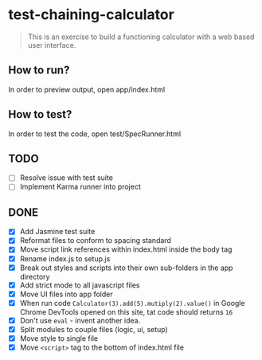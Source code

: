 # test-chaining-calculator

> This is an exercise to build a functioning calculator with a web based user interface.

## How to run?

In order to preview output, open app/index.html

## How to test?

In order to test the code, open test/SpecRunner.html

## TODO

* [ ] Resolve issue with test suite
* [ ] Implement Karma runner into project

## DONE
* [x] Add Jasmine test suite
* [x] Reformat files to conform to spacing standard
* [x] Move script link references within index.html inside the body tag
* [x] Rename index.js to setup.js
* [x] Break out styles and scripts into their own sub-folders in the app directory
* [x] Add strict mode to all javascript files
* [x] Move UI files into app folder
* [x] When run code `Calculator(3).add(5).mutiply(2).value()` in Google Chrome DevTools opened on this site, tat code should returns `16`
* [x] Don't use `eval` - invent another idea.
* [x] Split modules to couple files (logic, ui, setup)
* [x] Move style to single file
* [x] Move `<script>` tag to the bottom of index.html file
